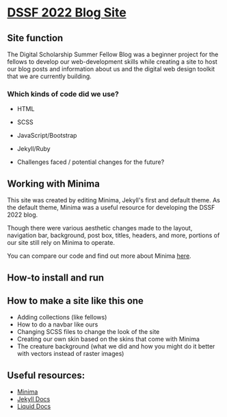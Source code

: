 # [DSSF 2022 Blog Site](https://cboucher01.github.io/dssf-blog/)

## Site function

The Digital Scholarship Summer Fellow Blog was a beginner project for the fellows to develop our web-development skills while creating a site to host our blog posts and information about us and the digital web design toolkit that we are currently building. 

### Which kinds of code did we use?
- HTML
- SCSS
- JavaScript/Bootstrap
- Jekyll/Ruby
  
- Challenges faced / potential changes for the future?

## Working with Minima
This site was created by editing Minima, Jekyll's first and default theme. As the default theme, Minima was a useful resource for developing the DSSF 2022 blog.

Though there were various aesthetic changes made to the layout, navigation bar, background, post box, titles, headers, and more, portions of our site still rely on Minima to operate.

You can compare our code and find out more about Minima [here](https://github.com/jekyll/minima).

## How-to install and run

## How to make a site like this one
- Adding collections (like fellows)
- How to do a navbar like ours
- Changing SCSS files to change the look of the site
- Creating our own skin based on the skins that come with Minima
- The creature background (what we did and how you might do it better with vectors instead of raster images)

## Useful resources:
- [Minima](https://github.com/jekyll/minima)
- [Jekyll Docs](https://jekyllrb.com/docs/)
- [Liquid Docs](https://shopify.github.io/liquid/)
